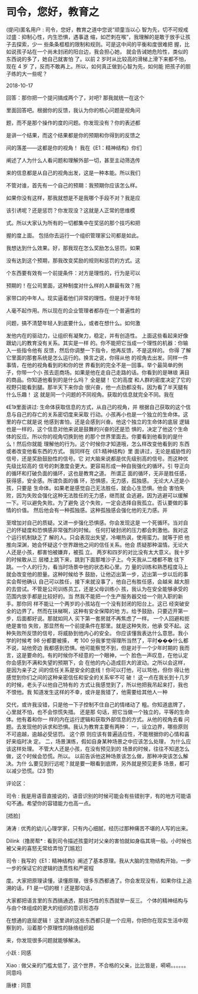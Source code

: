 # 司令，您好，教育之

(提问)匿名用户 : 司令，您好，教育之道中您说“顽童当以心 智为先，切不可规戒过盛：抑制心性，内生恐惧，遇事退 缩，如芒刺在喉”，我理解的是敢于放手让孩子去探索，少一 些条条框框的限制和规则。可是这中间的平衡和度很难把 握，比如说孩子站在一个尚未封闭的阳台边，我会担心她， 就会告诫她危险性，类似的东西说的多了，她自己就害怕 了。以前 2 岁时从比较高的滑梯上滑下来都不怕，现在 4 岁 了，反而不敢再上。所以，如何真正做到心智为先，如何能 把孩子的胆子练的大一些呢？

2018-10-17

回答：那你把一个提问搞成两个了，对吧? 那我就统一在这个

里面回答吧。根据你的反馈，我认为你的核心问题是视角问

题，而不是那个操作的度的问题。你发现没有？你的表述都

是讲一个结果，而这个结果都是你的预期和你得到的反馈之

间的落差——这都是你的视角！ 我在《E1：精神结构》你们

阐述了人为什么人看问题和理解外部一切，甚至主动筛选传

来的信息都是从自己的视角出发，这是一种本能。所以我们

不管对谁，首先有一个自己的预期：我预期你应该怎么样。

如果你没有这样，那我就想是不是我哪个手段不对？我是应

该引诱呢？还是惩罚？你发现没？这就是人正常的思维模

式。所以大家认为所有的一切都集中在奖惩的那个技巧和把

握的度上面。 包括你去运行一个组织管理家公司都是如此。

我想达到什么效果。好，那我现在怎么奖励怎么惩罚。如果

没有达到这个预期，那我改变奖励的规则和惩罚的方式。这

个东西要有效有一个前提条件：对方是理性的，行为是可以

预期的！在公司里面，这种制度对什么样的人群最有效？拖

家带口的中年人。现实逼着他们非常的理性。但是对于年轻

人毫不起作用。所以现在的企业管理者都存在一个普遍性的

问题，搞不清楚年轻人到底要什么，或者在想什么。如何激

发他内在的驱动力，让组织有凝聚力，稳定，并有创造性。 上面这些看起来好像跟幼儿的教育没有关系。其实是一样 的。你不能把它当成一个理性的机器：你输入一些指令他有 反馈，然后你调整一下指令，他再反馈，不是这样的。 你得 了解它里面的那套系统是怎么运行的。换言之说，你得从他 的视角去出发。同样一件事情，在他的视角看到的和你的世 界看到的完全不是一回事。举个最简单的例子，你带一个小 孩去逛商场。如果是他在走自己走路的话。你看到的是琳琅 满目的商品。你知道他看到的是什么吗？ 全是腿！ 它的高度 和人群的密度决定了它的视野只能看到腿。那半天下来你会 很兴奋，他一点劲都没有。因为看了半天腿有什么乐趣！ 这 就是同一个问题的不同视角。获取的信息就完全不同。我在

《E1》里面讲过: 生命体获取信息的方式，从自己的视角，并 根据自己获取的这个信息与自己的存亡的关系密切度来采取 行动。小孩再小也是一个独立的生命体。这里的存亡就是说 他感到害怕，还是会感到兴奋。他这个独立的生命体的底层 逻辑也是一样的，这个信息对他来说是鼓舞的兴奋的还是恐 惧的，决定了他这个生命体的反应。所以你的视角切换到他 的那个世界里面去。你要看到他看到的是什么！然后你就能 理解他的行为。这个时候你才知道哦，怎么样改变他看到的 东西或者改变他看东西的方式。 我同样在《E1:精神结构》里 面讲过，无论是威胁性的信号，还是奖励鼓励性的信号。它 对大脑来说都是优先级别高的信号。而这种优先级比较高的 信号的刺激度会更大。更容易形成一种自我强化的循环。引 导正向的循环和打破负面的循环，这也是教育之道。 所谓正 面的循环，无非是胜任感，获得感，安全感。所谓负面的循 环，恐惧感，无力感，孤独感。 无论大人还是小孩，只要是 生命体。如果老是感觉自己无法胜任，就会心生恐惧。他会 害怕失败，因为失败会强化这种无法胜任的无力感，继而就 会逃避。因为逃避可以缓解一下。可以避免失败。为了避免 这个失败，一定会选择自我孤立。否认要做的事情的价值。 然后他会有一种孤独感。这种孤独感会强化他的无力感。并

至增加对自己的质疑。又进一步强化恐惧感。你会发现这是 一个死循环。当对自己的怀疑度和恐惧感非常强烈的时候。 任何打破封闭的压力都会刺激他。我对这个运行机制缺乏了 解的人。只会表现出失望，冷嘲热讽，使用蛮力。就等于把 他推向深渊，她会怀疑这个世界跟他之间的信任关系。他会 质疑那种温情。无论大人还是小孩，都害怕被嫌弃，被孤 立。 两岁和四岁的对比没有太大意义。我十岁的时候敢从三 层楼上跳下来，跳到下面那堆沙子上。今天我从二楼都不敢 往下跳。一个人的行为，看当时场景中他的状态和心里。力 量的训练和熟悉程度马上就会改变他的胆量。这种时候给予 鼓励，让他迈出第一步，迈出第一步以后的事实会帮他确认 自己可以胜任，接下来就没事了，他自己有胜任感，会越来 越大胆的去尝试。不管是公司训练员工，还是父母训练小 孩，我认为在安全能够承受的范围内放手都是比较好的。当 然我不能把一个生产服务器交给一个刚入职的新手。那你同 样不能让一个两岁的小孩站在一个没有封闭的阳台上。这已 经突破安全的边界了。然而在扶梯啊，这种有安全保障的地 方。给予鼓励，只要迈开第一步，后面都好说。那就如同人 买下第一套房就不再焦虑了一样。 一个人回避和拒绝是害怕 失败，那显然有一个前提条件在那里。就是这种失败，他承 受不起。这种失败所反馈的信号，将威胁到他内心的安全。 你应该懂我表达什么意思。我小学的时候考 98 分都要被揍， 考 100 分我爹觉得理所当然了，平时���什么都不说，站他旁边 我都感到恐惧。他可能察觉不到，但是对于一个少年时期的 我而言，这是要命的。有的时候你不经意的一个眼神，一个 脸色一声叹息，在他认定你会感到不满和失望的预期下，会 在他的内心造成巨大的波动。之所以会这样，是因为亲子之 间的信任关系是安全的底线！你可以打他，可以骂他，但你 得让他感觉到你们之间的这种亲密信任和安全的关系牢不可 破！ 这一点在我长到十几岁的时候，老头子以他自己特有的 方式让我感觉到了，所以他把我吊起来打，我也不恨他。我 知道发生这样的不幸，或许是我错了，他需要给其他人一种

交代，或许我没错，只是他一下子控制不住自己的情绪动了 粗。你知道底牌了，心里就不怕，也不会惊慌失措。 还是那 句话，把它当做一个独立的，平等的生命体。他有着和你一 样的内在运行逻辑和获取外部信息的方式。从他的视角去看 问题。去发现他的诉求和恐惧。我认为教育主要有两种： 一，设立边界，哪些原则不可逾越，逾越必受惩罚。 这个原 则应该有普遍适应性，不能根据你的心情和喜好来临时决 定。 二，场景演练，假如自身某种场景之中应该怎么处理， 为什么应该这样处理。 不管大人还是小孩，在没有预见到的 场景的时候，往往不知道怎么做，这个时候会恐慌。所以。 以前告诉他这种场景该怎么做，那种冲突该怎么解决。为什 么要见到行远呢？就是要一眼看到底牌，另外就是预见更多 场景，都可以减少恐慌。(23 赞)

评论区：

司令 : 我是用语音直接说的，语音识别的时候可能会有些错别字，有的地方可能语句不通。希望你的容错能力也高一点。

[捂脸]

涛涛 : 优秀的幼儿心理学家，只有内心细腻，经历过那种痛苦不堪的人写的出来。

Dilink（撸房帮* : 看到司令描述孩童时对父亲的害怕就如身临其境一般。小时候也被父亲的喜怒无常给弄怕了[尴尬]

司令 : 我写的《E1：精神结构》阐述了基本原理。我从大脑的生物结构开始，一步一步的保证它的逻辑的连贯性和严密程

度。大家把原理读懂，读懂原理，很多东西都通了。你会发现没有，如果你往上追溯的话，F1 是一切的根！还是那句话，

大家都把语言里的东西搞通透，那技巧性的东西就举一反三。 个体的精神结构与与由个体组成的更大的组织的意识形态存

在想通的底层逻辑！ 这里讲的这些东西都只是一个应用，你把你在现实生活中观察到的，沿着那个原理性的脉络组织起

来，你发现很多问题就能够解决。

小跃 : 同感

Xiao : 做父亲的门槛太低了，这个世界，不合格的父亲，比比皆是，嗬嗬。。。。。。同意吗

唐棣 : 同意